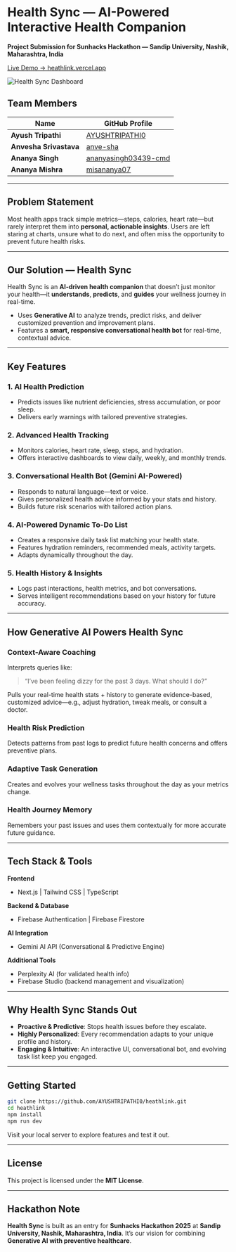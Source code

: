 # &#x20;Health Sync — AI-Powered Interactive Health Companion

**Project Submission for Sunhacks Hackathon — Sandip University, Nashik, Maharashtra, India**

[Live Demo → heathlink.vercel.app](https://heathlink.vercel.app/)

![Health Sync Dashboard](/6000-firebase-studio.png)

## Team Members

| Name                   | GitHub Profile                                                  |
| ---------------------- | --------------------------------------------------------------- |
| **Ayush Tripathi**     | [AYUSHTRIPATHI0](https://github.com/AYUSHTRIPATHI0)             |
| **Anvesha Srivastava** | [anve-sha](https://github.com/anve-sha)                         |
| **Ananya Singh**       | [ananyasingh03439-cmd](https://github.com/ananyasingh03439-cmd) |
| **Ananya Mishra**      | [misananya07](https://github.com/misananya07)                   |

---

## Problem Statement

Most health apps track simple metrics—steps, calories, heart rate—but rarely interpret them into **personal, actionable insights**. Users are left staring at charts, unsure what to do next, and often miss the opportunity to prevent future health risks.

---

## Our Solution — **Health Sync**

Health Sync is an **AI-driven health companion** that doesn’t just monitor your health—it **understands**, **predicts**, and **guides** your wellness journey in real-time.

* Uses **Generative AI** to analyze trends, predict risks, and deliver customized prevention and improvement plans.
* Features a **smart, responsive conversational health bot** for real-time, contextual advice.

---

## Key Features

### 1. **AI Health Prediction**

* Predicts issues like nutrient deficiencies, stress accumulation, or poor sleep.
* Delivers early warnings with tailored preventive strategies.

### 2. **Advanced Health Tracking**

* Monitors calories, heart rate, sleep, steps, and hydration.
* Offers interactive dashboards to view daily, weekly, and monthly trends.

### 3. **Conversational Health Bot (Gemini AI-Powered)**

* Responds to natural language—text or voice.
* Gives personalized health advice informed by your stats and history.
* Builds future risk scenarios with tailored action plans.

### 4. **AI-Powered Dynamic To-Do List**

* Creates a responsive daily task list matching your health state.
* Features hydration reminders, recommended meals, activity targets.
* Adapts dynamically throughout the day.

### 5. **Health History & Insights**

* Logs past interactions, health metrics, and bot conversations.
* Serves intelligent recommendations based on your history for future accuracy.

---

## How Generative AI Powers Health Sync

### Context-Aware Coaching

Interprets queries like:

> “I’ve been feeling dizzy for the past 3 days. What should I do?”

Pulls your real-time health stats + history to generate evidence-based, customized advice—e.g., adjust hydration, tweak meals, or consult a doctor.

### Health Risk Prediction

Detects patterns from past logs to predict future health concerns and offers preventive plans.

### Adaptive Task Generation

Creates and evolves your wellness tasks throughout the day as your metrics change.

### Health Journey Memory

Remembers your past issues and uses them contextually for more accurate future guidance.

---

## Tech Stack & Tools

**Frontend**

* Next.js | Tailwind CSS | TypeScript

**Backend & Database**

* Firebase Authentication | Firebase Firestore

**AI Integration**

* Gemini AI API (Conversational & Predictive Engine)

**Additional Tools**

* Perplexity AI (for validated health info)
* Firebase Studio (backend management and visualization)

---

## Why Health Sync Stands Out

* **Proactive & Predictive**: Stops health issues before they escalate.
* **Highly Personalized**: Every recommendation adapts to your unique profile and history.
* **Engaging & Intuitive**: An interactive UI, conversational bot, and evolving task list keep you engaged.

---

## Getting Started

```bash
git clone https://github.com/AYUSHTRIPATHI0/heathlink.git
cd heathlink
npm install
npm run dev
```

Visit your local server to explore features and test it out.

---

## License

This project is licensed under the **MIT License**.

---

## Hackathon Note

**Health Sync** is built as an entry for **Sunhacks Hackathon 2025** at **Sandip University, Nashik, Maharashtra, India**. It’s our vision for combining **Generative AI with preventive healthcare**.
